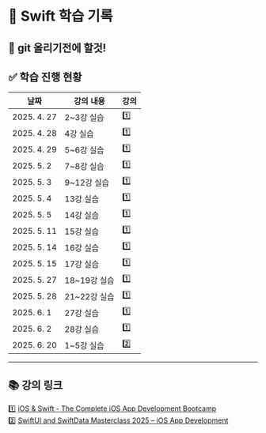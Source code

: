 # 📱 Swift 학습 기록

## 📌 git 올리기전에 할것!

## ✅ 학습 진행 현황

| 날짜         | 강의 내용                                       |  강의   |
|-------------|------------------------------------------------|------|
| 2025. 4. 27 | 2~3강 실습                                    |1️⃣|
| 2025. 4. 28 | 4강 실습                                      |1️⃣|
| 2025. 4. 29 | 5~6강 실습                                    |1️⃣|
| 2025. 5. 2  | 7~8강 실습                                    |1️⃣|
| 2025. 5. 3  | 9~12강 실습                                   |1️⃣|
| 2025. 5. 4  | 13강 실습                                     |1️⃣|
| 2025. 5. 5  | 14강 실습                                     |1️⃣|
| 2025. 5. 11  | 15강 실습                                     |1️⃣|
| 2025. 5. 14  | 16강 실습                                     |1️⃣|
| 2025. 5. 15  | 17강 실습                                     |1️⃣|
| 2025. 5. 27  | 18~19강 실습                                     |1️⃣|
| 2025. 5. 28  | 21~22강 실습                                     |1️⃣|
| 2025. 6. 1  | 27강 실습                                     |1️⃣|
| 2025. 6. 2  | 28강 실습                                     |1️⃣|
| 2025. 6. 20  | 1~5강 실습                                     |2️⃣|
---

## 📚 강의 링크

1️⃣ [iOS & Swift - The Complete iOS App Development Bootcamp](https://www.udemy.com/course/ios-13-app-development-bootcamp/learn/lecture/16253462#questions)  
2️⃣ [SwiftUI and SwiftData Masterclass 2025 – iOS App Development](https://www.udemy.com/course/swiftui-masterclass-course-ios-development-with-swift/learn/lecture/47020037#overview)
